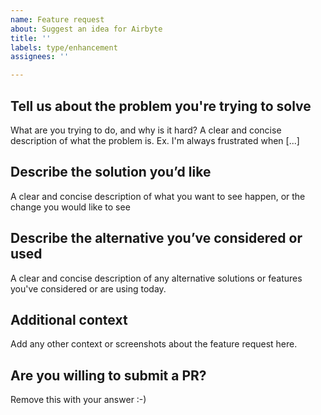 ```yaml
---
name: Feature request
about: Suggest an idea for Airbyte
title: ''
labels: type/enhancement
assignees: ''

---
```


## Tell us about the problem you're trying to solve
What are you trying to do, and why is it hard? A clear and concise description of what the problem is. Ex. I'm always frustrated when [...]

## Describe the solution you’d like
A clear and concise description of what you want to see happen, or the change you would like to see

## Describe the alternative you’ve considered or used
A clear and concise description of any alternative solutions or features you've considered or are using today.

## Additional context
Add any other context or screenshots about the feature request here.

## Are you willing to submit a PR?
<!--- 
We accept contributions! 
Don't feel pressured, but if you want to contribute we can help you by giving some tips, 
highlighting the necessary code change or explaining any relevant point your feature will impact.
You can also send questions on #dev Slack channel.

We understand if you can't submit a PR and we're tremendously grateful
that you've already contributed by suggesting a new feature.
-->
Remove this with your answer :-)
